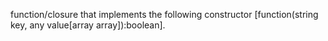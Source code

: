 function/closure that implements the following constructor [function(string key, any value[array array]):boolean].